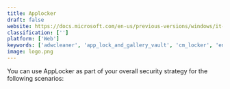 ```yaml
---
title: Applocker
draft: false 
website: https://docs.microsoft.com/en-us/previous-versions/windows/it-pro/windows-server-2008-R2-and-2008/dd723678(v=ws.10)?redirectedfrom=MSDN
classification: ['']
platform: ['Web']
keywords: ['adwcleaner', 'app_lock_and_gallery_vault', 'cm_locker', 'enhanced_mitigation_experience_toolkit', 'excubits_bouncer', 'faronics_anti-executable', 'hexlock', 'hide_secrets', 'hijackthis', 'hitmanpro.alert', 'kaspersky_virus_removal_tool', 'keepsafe', 'osarmor', 'secureaplus', 'security_master', 'smart_app_locker']
image: logo.png
---
```

You can use AppLocker as part of your overall security strategy for the following scenarios: